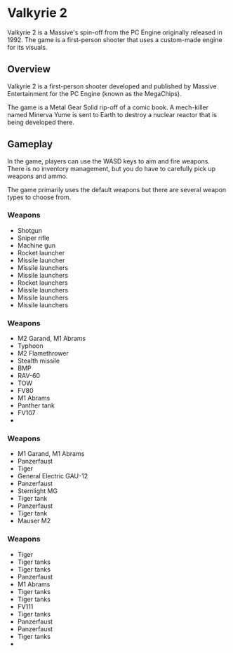 # Valkyrie 2

Valkyrie 2 is a Massive's spin-off from the PC Engine originally released in 1992. The game is a first-person shooter that uses a custom-made engine for its visuals.

## Overview

Valkyrie 2 is a first-person shooter developed and published by Massive Entertainment for the PC Engine (known as the MegaChips).

The game is a Metal Gear Solid rip-off of a comic book. A mech-killer named Minerva Yume is sent to Earth to destroy a nuclear reactor that is being developed there.

## Gameplay

In the game, players can use the WASD keys to aim and fire weapons. There is no inventory management, but you do have to carefully pick up weapons and ammo.

The game primarily uses the default weapons but there are several weapon types to choose from.

### Weapons

*   Shotgun
*   Sniper rifle
*   Machine gun
*   Rocket launcher
*   Missile launcher
*   Missile launchers
*   Missile launchers
*   Rocket launchers
*   Missile launchers
*   Missile launchers
*   Missile launchers

### Weapons

*   M2 Garand, M1 Abrams
*   Typhoon
*   M2 Flamethrower
*   Stealth missile
*   BMP
*   RAV-60
*   TOW
*   FV80
*   M1 Abrams
*   Panther tank
*   FV107
*  

### Weapons

*   M1 Garand, M1 Abrams
*   Panzerfaust
*   Tiger
*   General Electric GAU-12
*   Panzerfaust
*   Sternlight MG
*   Tiger tank
*   Panzerfaust
*   Tiger tank
*   Mauser M2

### Weapons

*   Tiger
*   Tiger tanks
*   Tiger tanks
*   Panzerfaust
*   M1 Abrams
*   Tiger tanks
*   Tiger tanks
*   FV111
*   Tiger tanks
*   Panzerfaust
*   Panzerfaust
*   Tiger tanks
*
